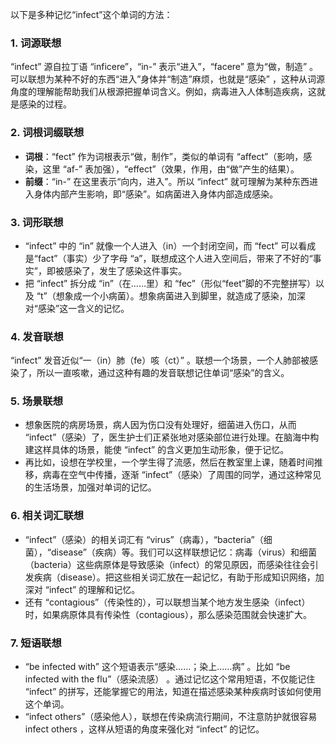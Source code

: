 以下是多种记忆“infect”这个单词的方法：

### 1. 词源联想
“infect” 源自拉丁语 “inficere”，“in-” 表示“进入”，“facere” 意为“做，制造” 。可以联想为某种不好的东西“进入”身体并“制造”麻烦，也就是“感染” ，这种从词源角度的理解能帮助我们从根源把握单词含义。例如，病毒进入人体制造疾病，这就是感染的过程。

### 2. 词根词缀联想
 - **词根**：“fect” 作为词根表示“做，制作”，类似的单词有 “affect”（影响，感染，这里 “af-” 表加强），“effect”（效果，作用，由“做”产生的结果）。 
 - **前缀**：“in-” 在这里表示“向内，进入”。所以 “infect” 就可理解为某种东西进入身体内部产生影响，即“感染”。如病菌进入身体内部造成感染。

### 3. 词形联想
 - “infect” 中的 “in” 就像一个人进入（in）一个封闭空间，而 “fect” 可以看成是“fact”（事实）少了字母 “a”，联想成这个人进入空间后，带来了不好的“事实”，即被感染了，发生了感染这件事实。
 - 把 “infect” 拆分成 “in”（在……里）和 “fec”（形似“feet”脚的不完整拼写）以及 “t”（想象成一个小病菌）。想象病菌进入到脚里，就造成了感染，加深对“感染”这一含义的记忆。

### 4. 发音联想
“infect” 发音近似“一（in）肺（fe）咳（ct）” 。联想一个场景，一个人肺部被感染了，所以一直咳嗽，通过这种有趣的发音联想记住单词“感染”的含义。

### 5. 场景联想
 - 想象医院的病房场景，病人因为伤口没有处理好，细菌进入伤口，从而 “infect”（感染）了，医生护士们正紧张地对感染部位进行处理。在脑海中构建这样具体的场景，能使 “infect” 的含义更加生动形象，便于记忆。
 - 再比如，设想在学校里，一个学生得了流感，然后在教室里上课，随着时间推移，病毒在空气中传播，逐渐 “infect”（感染）了周围的同学，通过这种常见的生活场景，加强对单词的记忆。

### 6. 相关词汇联想
 - “infect”（感染）的相关词汇有 “virus”（病毒），“bacteria”（细菌），“disease”（疾病）等。我们可以这样联想记忆：病毒（virus）和细菌（bacteria）这些病原体是导致感染（infect）的常见原因，而感染往往会引发疾病（disease）。把这些相关词汇放在一起记忆，有助于形成知识网络，加深对 “infect” 的理解和记忆。
 - 还有 “contagious”（传染性的），可以联想当某个地方发生感染（infect）时，如果病原体具有传染性（contagious），那么感染范围就会快速扩大。 

### 7. 短语联想
 - “be infected with” 这个短语表示“感染……；染上……病” 。比如 “be infected with the flu”（感染流感） 。通过记忆这个常用短语，不仅能记住 “infect” 的拼写，还能掌握它的用法，知道在描述感染某种疾病时该如何使用这个单词。
 - “infect others”（感染他人），联想在传染病流行期间，不注意防护就很容易 infect others ，这样从短语的角度来强化对 “infect” 的记忆。 